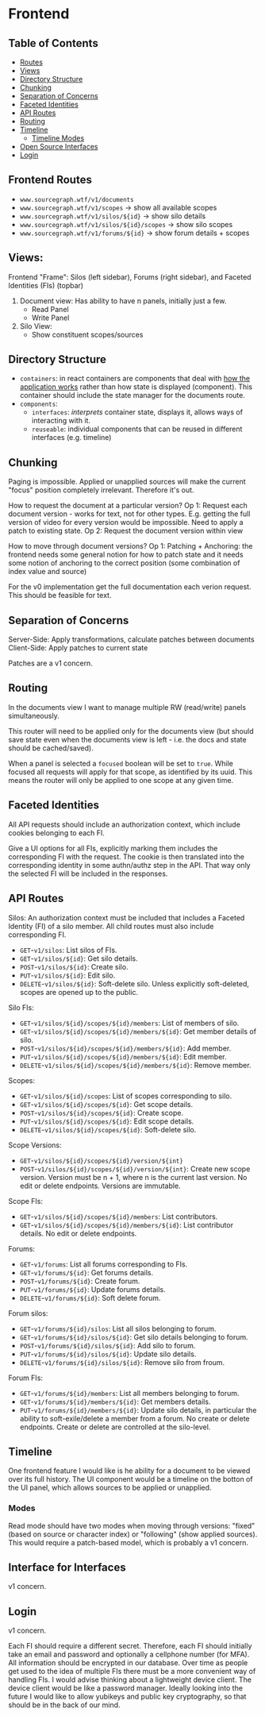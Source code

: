 # Frontend

## Table of Contents 
- [Routes](#frontend-routes)
- [Views](#views)
- [Directory Structure](#directory-structure)
- [Chunking](#chunking)
- [Separation of Concerns](#separation-of-concerns)
- [Faceted Identities](#faceted-identities)
- [API Routes](#api-routes)
- [Routing](#routing)
- [Timeline](#timeline)
    - [Timeline Modes](#modes)
- [Open Source Interfaces](#interface-for-interfaces)
- [Login](#login)

## Frontend Routes  
- `www.sourcegraph.wtf/v1/documents`
- `www.sourcegraph.wtf/v1/scopes` -> show all available scopes   
- `www.sourcegraph.wtf/v1/silos/${id}` -> show silo details  
- `www.sourcegraph.wtf/v1/silos/${id}/scopes` -> show silo scopes  
- `www.sourcegraph.wtf/v1/forums/${id}` -> show forum details + scopes 

## Views:
Frontend "Frame": Silos (left sidebar), Forums (right sidebar), and Faceted Identities (FIs) (topbar)

1. Document view: Has ability to have n panels, initially just a few.   
    - Read Panel  
    - Write Panel
2. Silo View: 
    - Show constituent scopes/sources

## Directory Structure 
- `containers`: in react containers are components that deal with [how the application works](https://medium.com/@yassimortensen/container-vs-presentational-components-in-react-8eea956e1cea) rather than how state is displayed (component). This container should include the state manager for the documents route. 
- `components`: 
    - `interfaces`: _interprets_ container state, displays it, allows ways of interacting with it.   
    - `reuseable`: individual components that can be reused in different interfaces (e.g. timeline)

## Chunking  
Paging is impossible. Applied or unapplied sources will make the current "focus" position completely irrelevant. Therefore it's out. 

How to request the document at a particular version? 
Op 1: Request each document version - works for text, not for other types. E.g. getting the full version of video for every version would be impossible. Need to apply a patch to existing state. 
Op 2: Request the document version within view

How to move through document versions? 
Op 1: Patching + Anchoring: the frontend needs some general notion for how to patch state and it needs some notion of anchoring to the correct position (some combination of index value and source)

For the v0 implementation get the full documentation each verion request. This should be feasible for text. 

## Separation of Concerns 
Server-Side: Apply transformations, calculate patches between documents 
Client-Side: Apply patches to current state 

Patches are a v1 concern. 

## Routing 
In the documents view I want to manage multiple RW (read/write) panels simultaneously. 

This router will need to be applied only for the documents view (but should save state even when the documents view is left - i.e. the docs and state should be cached/saved).

When a panel is selected a `focused` boolean will be set to `true`. While focused all requests will apply for that scope, as identified by its uuid. This means the router will only be applied to one scope at any given time. 

## Faceted Identities 
All API requests should include an authorization context, which include cookies belonging to each FI.  

Give a UI options for all FIs, explicitly marking them includes the corresponding FI with the request. The cookie is then translated into the corresponding identity in some authn/authz step in the API. That way only the selected FI will be included in the responses.

## API Routes 

Silos: An authorization context must be included that includes a Faceted Identity (FI) of a silo member. All child routes must also include corresponding FI. 
- `GET`-`v1/silos`: List silos of FIs.  
- `GET`-`v1/silos/${id}`: Get silo details.
- `POST`-`v1/silos/${id}`: Create silo.  
- `PUT`-`v1/silos/${id}`: Edit silo. 
- `DELETE`-`v1/silos/${id}`: Soft-delete silo. Unless explicitly soft-deleted, scopes are opened up to the public. 

Silo FIs: 
- `GET`-`v1/silos/${id}/scopes/${id}/members`: List of members of silo. 
- `GET`-`v1/silos/${id}/scopes/${id}/members/${id}`: Get member details of silo. 
- `POST`-`v1/silos/${id}/scopes/${id}/members/${id}`: Add member.
- `PUT`-`v1/silos/${id}/scopes/${id}/members/${id}`: Edit member.
- `DELETE`-`v1/silos/${id}/scopes/${id}/members/${id}`: Remove member.

Scopes: 
- `GET`-`v1/silos/${id}/scopes`: List of scopes corresponding to silo. 
- `GET`-`v1/silos/${id}/scopes/${id}`: Get scope details.
- `POST`-`v1/silos/${id}/scopes/${id}`: Create scope.
- `PUT`-`v1/silos/${id}/scopes/${id}`: Edit scope details.
- `DELETE`-`v1/silos/${id}/scopes/${id}`: Soft-delete silo.

Scope Versions: 
- `GET`-`v1/silos/${id}/scopes/${id}/version/${int}`
- `POST`-`v1/silos/${id}/scopes/${id}/version/${int}`: Create new scope version. Version must be n + 1, where n is the current last version. 
No edit or delete endpoints. Versions are immutable. 

Scope FIs: 
- `GET`-`v1/silos/${id}/scopes/${id}/members`: List contributors. 
- `GET`-`v1/silos/${id}/scopes/${id}/members/${id}`: List contributor details. 
No edit or delete endpoints.

Forums: 
- `GET`-`v1/forums`: List all forums corresponding to FIs.
- `GET`-`v1/forums/${id}`: Get forums details.
- `POST`-`v1/forums/${id}`: Create forum.
- `PUT`-`v1/forums/${id}`: Update forums details.
- `DELETE`-`v1/forums/${id}`: Soft delete forum.

Forum silos: 
- `GET`-`v1/forums/${id}/silos`: List all silos belonging to forum.
- `GET`-`v1/forums/${id}/silos/${id}`: Get silo details belonging to forum.
- `POST`-`v1/forums/${id}/silos/${id}`: Add silo to forum.
- `PUT`-`v1/forums/${id}/silos/${id}`: Update silo details.
- `DELETE`-`v1/forums/${id}/silos/${id}`: Remove silo from froum. 

Forum FIs: 
- `GET`-`v1/forums/${id}/members`: List all members belonging to forum.
- `GET`-`v1/forums/${id}/members/${id}`: Get members details.
- `PUT`-`v1/forums/${id}/members/${id}`: Update silo details, in particular the ability to soft-exile/delete a member from a forum. 
No create or delete endpoints. Create or delete are controlled at the silo-level.  
 
## Timeline 
One frontend feature I would like is he ability for a document to be viewed over its full history. The UI component would be a timeline on the botton of the UI panel, which allows sources to be applied or unapplied.

### Modes 
Read mode should have two modes when moving through versions: "fixed" (based on source or character index) or "following" (show applied sources). This would require a patch-based model, which is probably a v1 concern. 

## Interface for Interfaces 
v1 concern.  

## Login
v1 concern. 

Each FI should require a different secret. Therefore, each FI should initially take an email and password and optionally a cellphone number (for MFA). All information should be encrypted in our database. Over time as people get used to the idea of multiple FIs there must be a more convenient way of handling FIs. I would advise thinking about a lightweight device client. The device client would be like a password manager. Ideally looking into the future I would like to allow yubikeys and public key cryptography, so that should be in the back of our mind. 